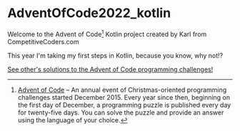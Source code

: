 # AdventOfCode2022_kotlin

Welcome to the Advent of Code[^aoc] Kotlin project created by Karl from CompetitiveCoders.com

This year I'm taking my first steps in Kotlin, because you know, why not!?


[^aoc]:
    [Advent of Code][aoc] – An annual event of Christmas-oriented programming challenges started December 2015.
    Every year since then, beginning on the first day of December, a programming puzzle is published every day for twenty-five days.
    You can solve the puzzle and provide an answer using the language of your choice.


[aoc]: https://adventofcode.com

[See other's solutions to the Advent of Code programming challenges!](https://www.competitivecoders.com)